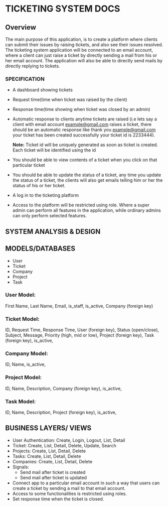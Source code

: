 # TICKETING SYSTEM DOCS
## Overview
The main purpose of this application, is to create a platform where clients can submit their issues by raising tickets, and also see their issues resolved.
The ticketing system application will be connected to an email account, where a client can just raise a ticket by directly sending a mail from his or her email account. The application will also be able to directly send mails by directly replying to tickets.
### SPECIFICATION
* A dashboard showing tickets
* Request time(time when ticket was raised by the client)
* Response time(time showing when ticket was closed by an admin)
* Automatic response to clients anytime tickets are raised (i.e lets say a client with email account example@gmail.com raises a ticket, there should be an automatic response like thank you example@gmail.com your ticket has been created successfully your ticket id is 2233444).

   **Note:**
Ticket id will be uniquely generated as soon as ticket is created. Each ticket will be identified using the id
* You should be able to view contents of a ticket when you click on that particular ticket
* You should be able to update the status of a ticket, any time you update the status of a ticket, the clients will also get emails telling him or her the status of his or her ticket.
* A log in to the ticketing platform
* Access to the platform will be restricted using role. Where a super admin can perform all features in the application, while ordinary admins can only perform selected features.

## SYSTEM ANALYSIS & DESIGN
## MODELS/DATABASES
* User
* Ticket
* Company
* Project
* Task
### User Model:
First Name, Last Name, Email, is_staff, is_active, Company (foreign key)
### Ticket Model:
ID, Request Time, Response Time, User (foreign key), Status (open/close), Subject, Message, Priority (high, mid or low), Project (foreign key), Task (foreign key), is_active,
### Company Model:
ID, Name, is_active,
### Project Model:
ID, Name, Description, Company (foreign key), is_active,
### Task Model:
ID, Name, Description, Project (foreign key), is_active,

## BUSINESS LAYERS/ VIEWS
* User Authentication: Create, Login, Logout, List, Detail
* Ticket: Create, List, Detail, Delete, Update, Search
* Projects: Create, List, Detail, Delete
* Tasks: Create, List, Detail, Delete
* Companies: Create, List, Detail, Delete
* Signals:
    - Send mail after ticket is created
    - Send mail after ticket is updated
* Connect app to a particular email account in such a way that users can create a ticket by sending a mail to that email account.
* Access to some functionalities is restricted using roles.
* Set response time when the ticket is closed.
